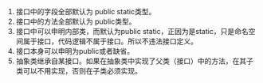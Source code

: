 

 1. 接口中的字段全部默认为 public static类型。
 2. 接口中的方法全部默认为 public类型。
 3. 接口中可以申明内部类，而默认为public static，正因为是static，只是命名空间属于接口，代码逻辑不属于接口。所以不违法接口定义。
 4. 接口本身可以申明为public或者缺省。
 5. 抽象类继承自某接口。如果在抽象类中实现了父类（接口）中的方法，在其子类可以不用实现，否则在子类必须实现。
